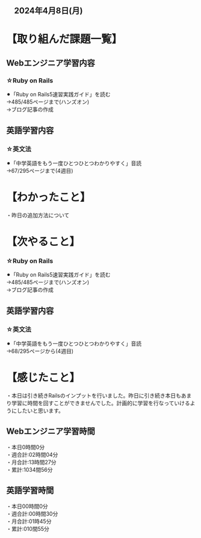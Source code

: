 ## 　2024年4月8日(月)
# 【取り組んだ課題一覧】
## Webエンジニア学習内容
### ☆Ruby on Rails
⚫︎「Ruby on Rails5速習実践ガイド」を読む<br>
→485/485ページまで(ハンズオン)<br>
→ブログ記事の作成<br>
## 英語学習内容
### ☆英文法
⚫︎「中学英語をもう一度ひとつひとつわかりやすく」音読<br>
→67/295ページまで(4週目)<br>
# 【わかったこと】
・昨日の追加方法について<br>
# 【次やること】
### ☆Ruby on Rails
⚫︎「Ruby on Rails5速習実践ガイド」を読む<br>
→485/485ページまで(ハンズオン)<br>
→ブログ記事の作成<br>
## 英語学習内容
### ☆英文法
⚫︎「中学英語をもう一度ひとつひとつわかりやすく」音読<br>
→68/295ページから(4週目)<br>
# 【感じたこと】
・本日は引き続きRailsのインプットを行いました。昨日に引き続き本日もあまり学習に時間を回すことができませんでした。計画的に学習を行なっていけるようにしたいと思います。<br>
## Webエンジニア学習時間
・本日0時間0分<br>
・週合計:02時間04分<br>
・月合計:13時間27分<br>
・累計:1034間56分<br>
## 英語学習時間
・本日00時間0分<br>
・週合計:00時間30分<br>
・月合計:01時45分<br>
・累計:010間55分<br>
